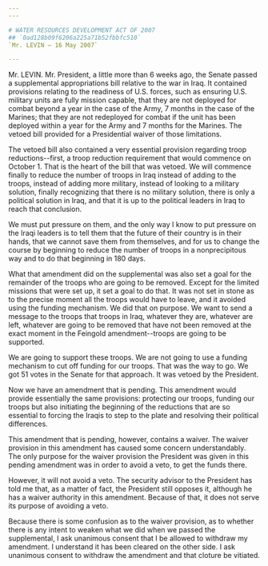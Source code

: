 ```yaml
---
---

# WATER RESOURCES DEVELOPMENT ACT OF 2007
## `0ad128b09f6206a225a71b52fbbfc510`
`Mr. LEVIN — 16 May 2007`

---
```



Mr. LEVIN. Mr. President, a little more than 6 weeks ago, the Senate 
passed a supplemental appropriations bill relative to the war in Iraq. 
It contained provisions relating to the readiness of U.S. forces, such 
as ensuring U.S. military units are fully mission capable, that they 
are not deployed for combat beyond a year in the case of the Army, 7 
months in the case of the Marines; that they are not redeployed for 
combat if the unit has been deployed within a year for the Army and 7 
months for the Marines. The vetoed bill provided for a Presidential 
waiver of those limitations.

The vetoed bill also contained a very essential provision regarding 
troop reductions--first, a troop reduction requirement that would 
commence on October 1. That is the heart of the bill that was vetoed. 
We will commence finally to reduce the number of troops in Iraq instead 
of adding to the troops, instead of adding more military, instead of 
looking to a military solution, finally recognizing that there is no 
military solution, there is only a political solution in Iraq, and that 
it is up to the political leaders in Iraq to reach that conclusion.

We must put pressure on them, and the only way I know to put pressure 
on the Iraqi leaders is to tell them that the future of their country 
is in their hands, that we cannot save them from themselves, and for us 
to change the course by beginning to reduce the number of troops in a 
nonprecipitous way and to do that beginning in 180 days.

What that amendment did on the supplemental was also set a goal for 
the remainder of the troops who are going to be removed. Except for the 
limited missions that were set up, it set a goal to do that. It was not 
set in stone as to the precise moment all the troops would have to 
leave, and it avoided using the funding mechanism. We did that on 
purpose. We want to send a message to the troops that troops in Iraq, 
whatever they are, whatever are left, whatever are going to be removed 
that have not been removed at the exact moment in the Feingold 
amendment--troops are going to be supported.

We are going to support these troops. We are not going to use a 
funding mechanism to cut off funding for our troops. That was the way 
to go. We got 51 votes in the Senate for that approach. It was vetoed 
by the President.

Now we have an amendment that is pending. This amendment would 
provide essentially the same provisions: protecting our troops, funding 
our troops but also initiating the beginning of the reductions that are 
so essential to forcing the Iraqis to step to the plate and resolving 
their political differences.

This amendment that is pending, however, contains a waiver. The 
waiver provision in this amendment has caused some concern 
understandably. The only purpose for the waiver provision the President 
was given in this pending amendment was in order to avoid a veto, to 
get the funds there.

However, it will not avoid a veto. The security advisor to the 
President has told me that, as a matter of fact, the President still 
opposes it, although he has a waiver authority in this amendment. 
Because of that, it does not serve its purpose of avoiding a veto.

Because there is some confusion as to the waiver provision, as to 
whether there is any intent to weaken what we did when we passed the 
supplemental, I ask unanimous consent that I be allowed to withdraw my 
amendment. I understand it has been cleared on the other side. I ask 
unanimous consent to withdraw the amendment and that cloture be 
vitiated.